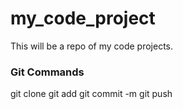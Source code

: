 # my_code_project
This will be a repo of my code projects.

### Git Commands
git clone
git add
git commit -m
git push